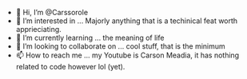 - 👋 Hi, I’m @Carssorole
- 👀 I’m interested in ... Majorly anything that is a techinical feat worth apprieciating.
- 🌱 I’m currently learning ... the meaning of life
- 💞️ I’m looking to collaborate on ... cool stuff, that is the minimum
- 📫 How to reach me ... my Youtube is Carson Meadia, it has nothing related to code however lol (yet).

<!---
Carssorole/Carssorole is a ✨ special ✨ repository because its `README.md` (this file) appears on your GitHub profile.
You can click the Preview link to take a look at your changes.
--->
